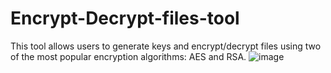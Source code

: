 # Encrypt-Decrypt-files-tool
This tool allows users to generate keys and encrypt/decrypt files using two of the most popular encryption algorithms: AES and RSA.
![image](https://user-images.githubusercontent.com/121561626/225906457-a641e50d-b599-41c5-aa89-21b167f3e0c9.png)
